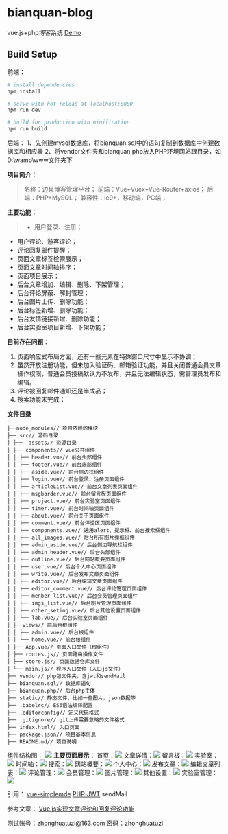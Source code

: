# bianquan-blog
vue.js+php博客系统 [Demo](http://www.ynxnw.top)


## Build Setup
前端：
``` bash
# install dependencies
npm install

# serve with hot reload at localhost:8080
npm run dev

# build for production with minification
npm run build
```
后端：
1、先创建mysql数据库，将bianquan.sql中的语句复制到数据库中创建数据库和相应表
2、将vendor文件夹和bianquan.php放入PHP环境网站跟目录，如D:\wamp\www文件夹下



**项目简介**：
> 名称：边泉博客管理平台；
> 前端：Vue+Vuex+Vue-Router+axios；
> 后端：PHP+MySQL；
> 兼容性：ie9+，移动端，PC端；

**主要功能**：
> * 用户登录、注册；
* 用户评论、游客评论；
* 评论回复邮件提醒；
* 页面文章标签检索展示；
* 页面文章时间轴排序；
* 页面项目展示；
* 后台文章增加、编辑、删除、下架管理；
* 后台评论屏蔽、解封管理；
* 后台图片上传、删除功能；
* 后台标签新增、删除功能；
* 后台友情链接新增、删除功能；
* 后台实验室项目新增、下架功能；

**目前存在问题**： 
1.  页面响应式布局方面，还有一些元素在特殊窗口尺寸中显示不协调；
2.  虽然开放注册功能，但未加入验证码、邮箱验证功能，并且关闭普通会员文章操作权限，普通会员投稿默认为不发布，并且无法编辑状态，需管理员发布和编辑。
3.  评论被回复邮件通知还是半成品；
4.  搜索功能未完成；


**文件目录**
```
├──node_modules// 项目依赖的模块    
├── src// 源码目录 
│ ├──  assets// 资源目录 
│ ├── components// vue公共组件
│ │ ├── header.vue// 前台头部组件
│ │ ├── footer.vue// 前台底部组件
│ │ ├── aside.vue// 前台侧边栏组件
│ │ ├── login.vue// 前台登录、注册页面组件
│ │ ├── articleList.vue// 前台文章列表页面组件
│ │ ├── msgborder.vue// 前台留言板页面组件
│ │ ├── project.vue// 前台实验室页面组件
│ │ ├── timer.vue// 前台时间轴页面组件
│ │ ├── about.vue// 前台关于页面组件
│ │ ├── comment.vue// 前台评论区页面组件
│ │ ├── components.vue// 通用alert、提示框、前台搜索框组件
│ │ ├── all_images.vue// 后台所有图片弹框组件
│ │ ├── admin_aside.vue// 后台侧边导航栏组件
│ │ ├── admin_header.vue// 后台头部组件
│ │ ├── outline.vue// 后台网站概要页面组件
│ │ ├── user.vue// 后台个人中心页面组件
│ │ ├── write.vue// 后台发布文章页面组件
│ │ ├── editor.vue// 后台编辑文章页面组件
│ │ ├── editor_comment.vue// 后台评论管理页面组件
│ │ ├── menber_list.vue// 后台会员管理页面组件
│ │ ├── imgs_list.vue// 后台图片管理页面组件
│ │ ├── other_seting.vue// 后台其他设置页面组件
│ │ └── lab.vue// 后台实验室页面组件
│ ├──views// 前后台根组件
│ │ ├── admin.vue// 后台根组件
│ │ └── home.vue// 前台根组件
│ ├── App.vue// 页面入口文件（根组件）
│ ├── routes.js// 页面路由操作文件
│ ├── store.js// 页面数据仓库文件
│ └── main.js// 程序入口文件（入口js文件）
├── vendor// php包文件夹，含jwt和sendMail
├── bianquan.sql// 数据库语句
├── bianquan.php// 后台php主体
├── static// 静态文件，比如一些图片，json数据等
├── .babelrc// ES6语法编译配置
├── .editorconfig// 定义代码格式
├── .gitignore// git上传需要忽略的文件格式
├── index.html// 入口页面
├── package.json// 项目基本信息
├── README.md// 项目说明
```
组件结构图：
![](http://www.ynxnw.top/static/imgs/20180405/jiegoutu.jpg)
**主要页面展示**：
首页：![](http://www.ynxnw.top/static/imgs/20180409/HOME.jpg)
文章详情：![](http://www.ynxnw.top/static/imgs/20180409/article.jpg)
留言板：![](http://www.ynxnw.top/static/imgs/20180409/MESSAGE.jpg)
实验室：![](http://www.ynxnw.top/static/imgs/20180409/PROJECT.jpg)
时间轴：![](http://www.ynxnw.top/static/imgs/20180409/SEARCH.jpg)
搜索：![](http://www.ynxnw.top/static/imgs/20180409/TIMER.jpg)
网站概要：![](http://www.ynxnw.top/static/imgs/20180406/outline.png)
个人中心：![](http://www.ynxnw.top/static/imgs/20180406/user.jpg)
发布文章：![](http://www.ynxnw.top/static/imgs/20180406/write.png)
编辑文章列表：![](http://www.ynxnw.top/static/imgs/20180406/edit.png)
评论管理：![](http://www.ynxnw.top/static/imgs/20180406/comment.png)
会员管理：![](http://www.ynxnw.top/static/imgs/20180406/member.png)
图片管理：![](http://www.ynxnw.top/static/imgs/20180406/imgs.png)
其他设置：![](http://www.ynxnw.top/static/imgs/20180406/otherseting.png)
实验室管理：![](http://www.ynxnw.top/static/imgs/20180406/lab.png)


引用：
[vue-simplemde](https://github.com/gamegos/php-jwt)
[PHP-JWT](https://packagist.org/packages/firebase/php-jwt)
sendMail

参考文章：
[Vue.js实现文章评论和回复评论功能](https://blog.csdn.net/weixin_35987513/article/details/53748707)


测试账号：zhonghuatuzi@163.com
密码：zhonghuatuzi
